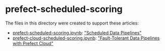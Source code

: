 # prefect-scheduled-scoring

The files in this directory were created to support these articles:

  * [prefect-scheduled-scoring.ipynb](./prefect-scheduled-scoring.ipynb): ["Scheduled Data Pipelines"](https://www.saturncloud.io/docs/tutorials/scheduled-data-pipelines)
  * [prefect-cloud-scheduled-scoring.ipynb](./prefect-cloud-scheduled-scoring.ipynb): ["Fault-Tolerant Data Pipelines with Prefect Cloud"](https://www.saturncloud.io/docs/tutorials/prefect-cloud/)
